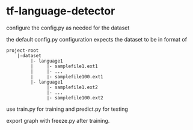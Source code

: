 # tf-language-detector


configure the config.py as needed for the dataset

the default config.py configuration expects the dataset to be in format of

```
project-root
    |-dataset
         |- language1
         |     |- samplefile1.ext1
         |     |- ...
         |     |- samplefile100.ext1
         |- language1
               |- samplefile1.ext2
               |- ...
               |- samplefile100.ext2

```

use train.py for training and predict.py for testing

export graph with freeze.py after training.
